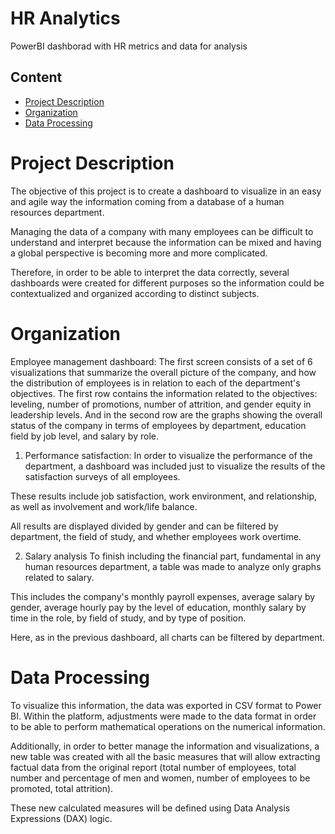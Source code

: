 # HR Analytics
PowerBI dashborad with HR metrics and data for analysis

## Content
- [Project Description](#project-description)
- [Organization](#organization)
- [Data Processing](#data-processing)

# Project Description
The objective of this project is to create a dashboard to visualize in an easy and agile way the information coming from a database of a human resources department. 

Managing the data of a company with many employees can be difficult to understand and interpret because the information can be mixed and having a global perspective is becoming more and more complicated.  

Therefore, in order to be able to interpret the data correctly, several dashboards were created for different purposes so the information could be contextualized and organized according to distinct subjects. 

# Organization

Employee management dashboard: 
The first screen consists of a set of 6 visualizations that summarize the overall picture of the company, and how the distribution of employees is in relation to each of the department's objectives.
The first row contains the information related to the objectives: 
 leveling, number of promotions, number of attrition, and gender equity in leadership levels. 
And in the second row are the graphs showing the overall status of the company in terms of employees by department, education field by job level, and salary by role.

1. Performance satisfaction:
In order to visualize the performance of the department, a dashboard was included just to visualize the results of the satisfaction surveys of all employees. 

These results include job satisfaction, work environment, and relationship, as well as involvement and work/life balance. 

All results are displayed divided by gender and can be filtered by department, the field of study, and whether employees work overtime. 

2. Salary analysis 
To finish including the financial part, fundamental in any human resources department, a table was made to analyze only graphs related to salary. 

This includes the company's monthly payroll expenses, average salary by gender, average hourly pay by the level of education, monthly salary by time in the role, by field of study, and by type of position. 

Here, as in the previous dashboard, all charts can be filtered by department. 

# Data Processing
To visualize this information, the data was exported in CSV format to Power BI. Within the platform, adjustments were made to the data format in order to be able to perform mathematical operations on the numerical information. 

Additionally, in order to better manage the information and visualizations, a new table was created with all the basic measures that will allow extracting factual data from the original report (total number of employees, total number and percentage of men and women, number of employees to be promoted, total attrition).

These new calculated measures will be defined using Data Analysis Expressions (DAX) logic. 


